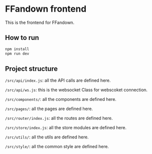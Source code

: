 # FFandown frontend

This is the frontend for FFandown.

## How to run

```bash
npm install
npm run dev
```

## Project structure

`/src/api/index.js`: all the API calls are defined here.

`/src/api/ws.js`: this is the websocket Class for webscoket connection.

`/src/components/`: all the components are defined here.

`/src/pages/`: all the pages are defined here.

`/src/router/index.js`: all the routes are defined here.

`/src/store/index.js`: all the store modules are defined here.

`/src/utils/`: all the utils are defined here.

`/src/style/`: all the common style are defined here.

